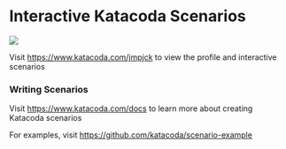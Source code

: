 # Interactive Katacoda Scenarios

[![](http://shields.katacoda.com/katacoda/jmpjck/count.svg)](https://www.katacoda.com/jmpjck "Get your profile on Katacoda.com")

Visit https://www.katacoda.com/jmpjck to view the profile and interactive scenarios

### Writing Scenarios
Visit https://www.katacoda.com/docs to learn more about creating Katacoda scenarios

For examples, visit https://github.com/katacoda/scenario-example

